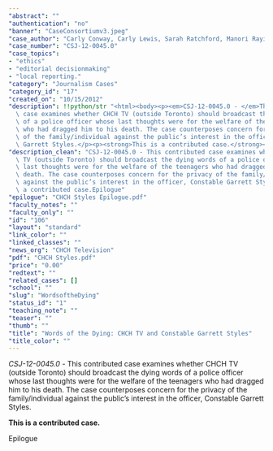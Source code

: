 ```yaml
---
"abstract": ""
"authentication": "no"
"banner": "CaseConsortiumv3.jpeg"
"case_author": "Carly Conway, Carly Lewis, Sarah Ratchford, Manori Rayindran"
"case_number": "CSJ-12-0045.0"
"case_topics":
- "ethics"
- "editorial decisionmaking"
- "local reporting."
"category": "Journalism Cases"
"category_id": "17"
"created_on": "10/15/2012"
"description": !!python/str "<html><body><p><em>CSJ-12-0045.0 - </em>This contributed\
  \ case examines whether CHCH TV (outside Toronto) should broadcast the dying words\
  \ of a police officer whose last thoughts were for the welfare of the teenagers\
  \ who had dragged him to his death. The case counterposes concern for the privacy\
  \ of the family/individual against the public’s interest in the officer, Constable\
  \ Garrett Styles.</p><p><strong>This is a contributed case.</strong></p><p>Epilogue</p></body></html>"
"description_clean": "CSJ-12-0045.0 - This contributed case examines whether CHCH\
  \ TV (outside Toronto) should broadcast the dying words of a police officer whose\
  \ last thoughts were for the welfare of the teenagers who had dragged him to his\
  \ death. The case counterposes concern for the privacy of the family/individual\
  \ against the public’s interest in the officer, Constable Garrett Styles.This is\
  \ a contributed case.Epilogue"
"epilogue": "CHCH Styles Epilogue.pdf"
"faculty_notes": ""
"faculty_only": ""
"id": "106"
"layout": "standard"
"link_color": ""
"linked_classes": ""
"news_org": "CHCH Television"
"pdf": "CHCH Styles.pdf"
"price": "0.00"
"redtext": ""
"related_cases": []
"school": ""
"slug": "WordsoftheDying"
"status_id": "1"
"teaching_note": ""
"teaser": ""
"thumb": ""
"title": "Words of the Dying: CHCH TV and Constable Garrett Styles"
"title_color": ""
---
```

<html><body><p><em>CSJ-12-0045.0 - </em>This contributed case examines whether CHCH TV (outside Toronto) should broadcast the dying words of a police officer whose last thoughts were for the welfare of the teenagers who had dragged him to his death. The case counterposes concern for the privacy of the family/individual against the public’s interest in the officer, Constable Garrett Styles.</p><p><strong>This is a contributed case.</strong></p><p>Epilogue</p></body></html>
